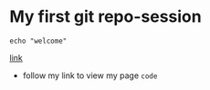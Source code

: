 # My first git repo-session
~~~~~
echo "welcome"
~~~~~
[link](https://github.com/Veemaiyo/alx-pre_course.git)
* follow my link to view my page
` code ` 